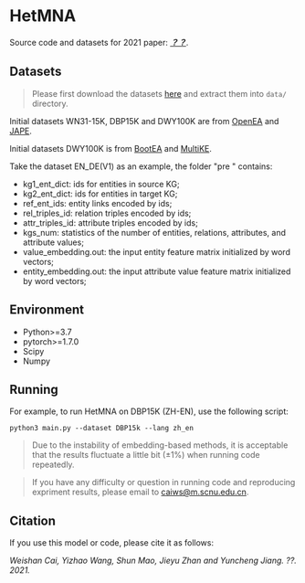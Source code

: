 # HetMNA

Source code and datasets for 2021 paper: [***？？***](https://.pdf).

## Datasets

> Please first download the datasets [here](??) and extract them into `data/` directory.

Initial datasets WN31-15K, DBP15K and DWY100K are from [OpenEA](https://github:com/nju-websoft/OpenEA) and [JAPE](https://github.com/nju-websoft/JAPE).

Initial datasets DWY100K is from  [BootEA](https://github.com/nju-websoft/BootEA) and [MultiKE](https://github.com/nju-websoft/MultiKE).

Take the dataset EN_DE(V1) as an example, the folder "pre " contains:
* kg1_ent_dict: ids for entities in source KG;
* kg2_ent_dict: ids for entities in target KG;
* ref_ent_ids: entity links encoded by ids;
* rel_triples_id: relation triples encoded by ids;
* attr_triples_id: attribute triples encoded by ids;
* kgs_num: statistics of the number of entities, relations, attributes, and attribute values;
* value_embedding.out: the input entity feature matrix initialized by word vectors;
* entity_embedding.out: the input attribute value feature matrix initialized by word vectors;


## Environment

* Python>=3.7
* pytorch>=1.7.0
* Scipy
* Numpy


## Running

For example, to run HetMNA on DBP15K (ZH-EN), use the following script:
```
python3 main.py --dataset DBP15k --lang zh_en
```


> Due to the instability of embedding-based methods, it is acceptable that the results fluctuate a little bit (±1%) when running code repeatedly.

> If you have any difficulty or question in running code and reproducing expriment results, please email to caiws@m.scnu.edu.cn.

## Citation

If you use this model or code, please cite it as follows:

*Weishan Cai, Yizhao Wang, Shun Mao, Jieyu Zhan and Yuncheng Jiang. ??. 2021.*
